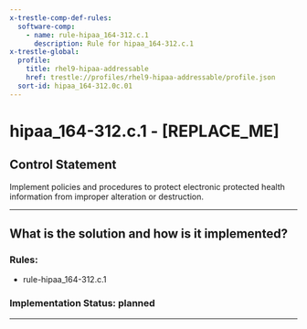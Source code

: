 ```yaml
---
x-trestle-comp-def-rules:
  software-comp:
    - name: rule-hipaa_164-312.c.1
      description: Rule for hipaa_164-312.c.1
x-trestle-global:
  profile:
    title: rhel9-hipaa-addressable
    href: trestle://profiles/rhel9-hipaa-addressable/profile.json
  sort-id: hipaa_164-312.0c.01
---
```


# hipaa_164-312.c.1 - \[REPLACE_ME\] 

## Control Statement

Implement policies and procedures to protect electronic protected health information from improper
alteration or destruction.

______________________________________________________________________

## What is the solution and how is it implemented?

<!-- For implementation status enter one of: implemented, partial, planned, alternative, not-applicable -->

<!-- Note that the list of rules under ### Rules: is read-only and changes will not be captured after assembly to JSON -->

<!-- Add control implementation description here for control: hipaa_164-312.c.1 -->

### Rules:

  - rule-hipaa_164-312.c.1

### Implementation Status: planned

______________________________________________________________________
